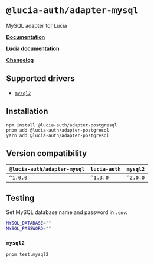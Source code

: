 # `@lucia-auth/adapter-mysql`

MySQL adapter for Lucia

**[Documentation](https://lucia-auth.com/database/mysql)**

**[Lucia documentation](https://lucia-auth.com)**

**[Changelog](https://github.com/pilcrowOnPaper/lucia/blob/main/packages/adapter-mysql/CHANGELOG.md)**

## Supported drivers

- [`mysql2`](https://github.com/sidorares/node-mysql2)

## Installation

```
npm install @lucia-auth/adapter-postgresql
pnpm add @lucia-auth/adapter-postgresql
yarn add @lucia-auth/adapter-postgresql
```

## Version compatibility

| `@lucia-auth/adapter-mysql` | `lucia-auth` | `mysql2` |
| --------------------------- | ------------ | -------- |
| `^1.0.0`                    | `^1.3.0`     | `^2.0.0` |

## Testing

Set MySQL database name and password in `.env`:

```bash
MYSQL_DATABASE=""
MYSQL_PASSWORD=""
```

### `mysql2`

```
pnpm test.mysql2
```
